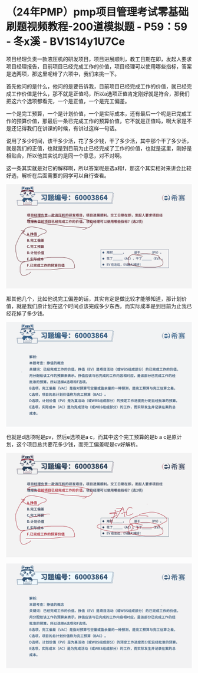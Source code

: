 # （24年PMP）pmp项目管理考试零基础刷题视频教程-200道模拟题 - P59：59 - 冬x溪 - BV1S14y1U7Ce

项目经理负责一款液压机的研发项目，项目进展顺利，教工日期在即，发起人要求项目经理报告，目前项目已经完成工作的价值，项目经理可以使用哪些指标，答案是选两项，那这里呢给了六项中，我们来挑一下。

首先他问的是什么，他问的是要告诉我，目前项目已经完成工作的价值，就已经完成工作价值是什么，那不就是正值吗，所以a选项正值肯定刚好就是符合，那我们把这六个选项都看完，一个是正值，一个是完工偏差。

一个是完工预算，一个是计划价值，一个是实际成本，还有最后一个呢是已完成工作的预算价值，那最后一条已完成工作的预算价值，它不就是正值吗，啊大家是不是还记得我们在讲课的时候，有讲过这样一句话。

说用了多少时间，该干多少活，花了多少钱，干了多少活，其中那个干了多少活，就是我们的正值，也就是到目前为止已经完成了工作的价值，也就是这里，刚好是相贴合，所以他其实说的是同一个意思，对不对啊。

这一条其实就是对它的解释啊，所以答案呢是选a和f，那这个其实相对来讲会比较好选，解析在后面需要的同学可以自行查看。



![](img/c6d01e35f392e766357399cbad525645_1.png)

那其他几个，比如他说完工偏差的话，其实肯定是做比较才能够知道，那计划价值，就是我们原计划在这个时间点该完成多少东西，而实际成本是到目前为止我已经花掉了多少钱。



![](img/c6d01e35f392e766357399cbad525645_3.png)

也就是d选项呢是pv，然后e选项是a c，而其中这个完工预算的是b a c是原计划，这个项目总共要花多少钱，而完工偏差呢是cv好解析。



![](img/c6d01e35f392e766357399cbad525645_5.png)

![](img/c6d01e35f392e766357399cbad525645_6.png)